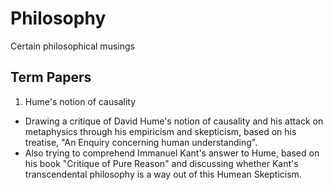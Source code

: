 # Philosophy

Certain philosophical musings

## Term Papers

1. Hume's notion of causality 
- Drawing a critique of David Hume's notion of causality and his attack on metaphysics through his empiricism and skepticism, based on his treatise, "An Enquiry concerning human understanding". 
- Also trying to comprehend Immanuel Kant's answer to Hume, based on his book "Critique of Pure Reason" and discussing whether Kant's transcendental philosophy is a way out of this Humean Skepticism. 

